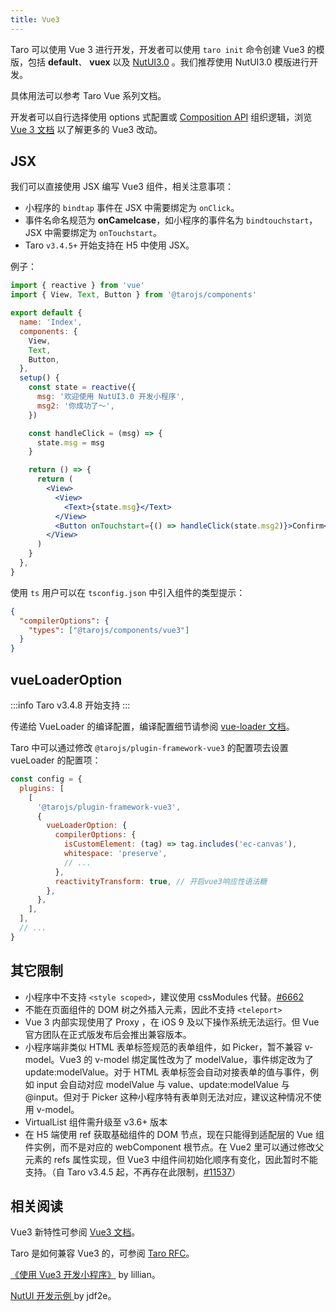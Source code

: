 ```yaml
---
title: Vue3
---
```


Taro 可以使用 Vue 3 进行开发，开发者可以使用 `taro init` 命令创建 Vue3 的模版，包括 **default**、 **vuex** 以及 [NutUI3.0](https://nutui.jd.com/#/button) 。我们推荐使用 NutUI3.0 模版进行开发。

具体用法可以参考 Taro Vue 系列文档。

开发者可以自行选择使用 options 式配置或 [Composition API](https://v3.vuejs.org/guide/composition-api-introduction.html) 组织逻辑，浏览 [Vue 3 文档](https://v3.vuejs.org/) 以了解更多的 Vue3 改动。

## JSX

我们可以直接使用 JSX 编写 Vue3 组件，相关注意事项：

- 小程序的 `bindtap` 事件在 JSX 中需要绑定为 `onClick`。
- 事件名命名规范为 **onCamelcase**，如小程序的事件名为 `bindtouchstart`，JSX 中需要绑定为 `onTouchstart`。
- Taro `v3.4.5+` 开始支持在 H5 中使用 JSX。

例子：

```jsx
import { reactive } from 'vue'
import { View, Text, Button } from '@tarojs/components'

export default {
  name: 'Index',
  components: {
    View,
    Text,
    Button,
  },
  setup() {
    const state = reactive({
      msg: '欢迎使用 NutUI3.0 开发小程序',
      msg2: '你成功了～',
    })

    const handleClick = (msg) => {
      state.msg = msg
    }

    return () => {
      return (
        <View>
          <View>
            <Text>{state.msg}</Text>
          </View>
          <Button onTouchstart={() => handleClick(state.msg2)}>Confirm</Button>
        </View>
      )
    }
  },
}
```

使用 `ts` 用户可以在 `tsconfig.json` 中引入组件的类型提示：

```json
{
  "compilerOptions": {
    "types": ["@tarojs/components/vue3"]
  }
}
```

## vueLoaderOption

:::info
Taro v3.4.8 开始支持
:::

传递给 VueLoader 的编译配置，编译配置细节请参阅 [vue-loader 文档](https://vue-loader.vuejs.org/options.html)。

Taro 中可以通过修改 `@tarojs/plugin-framework-vue3` 的配置项去设置 vueLoader 的配置项：

```js title="config/index.js"
const config = {
  plugins: [
    [
      '@tarojs/plugin-framework-vue3',
      {
        vueLoaderOption: {
          compilerOptions: {
            isCustomElement: (tag) => tag.includes('ec-canvas'),
            whitespace: 'preserve',
            // ...
          },
          reactivityTransform: true, // 开启vue3响应性语法糖
        },
      },
    ],
  ],
  // ...
}
```

## 其它限制

- 小程序中不支持 `<style scoped>`，建议使用 cssModules 代替。[#6662](https://github.com/NervJS/taro/issues/6662)
- 不能在页面组件的 DOM 树之外插入元素，因此不支持 `<teleport>`
- Vue 3 内部实现使用了 Proxy ，在 iOS 9 及以下操作系统无法运行。但 Vue 官方团队在正式版发布后会推出兼容版本。
- 小程序端非类似 HTML 表单标签规范的表单组件，如 Picker，暂不兼容 v-model。Vue3 的 v-model 绑定属性改为了 modelValue，事件绑定改为了 update:modelValue。对于 HTML 表单标签会自动对接表单的值与事件，例如 input 会自动对应 modelValue 与 value、update:modelValue 与 @input。但对于 Picker 这种小程序特有表单则无法对应，建议这种情况不使用 v-model。
- VirtualList 组件需升级至 v3.6+ 版本
- 在 H5 端使用 ref 获取基础组件的 DOM 节点，现在只能得到适配层的 Vue 组件实例，而不是对应的 webComponent 根节点。在 Vue2 里可以通过修改父元素的 refs 属性实现，但 Vue3 中组件间初始化顺序有变化，因此暂时不能支持。（自 Taro v3.4.5 起，不再存在此限制，[#11537](https://github.com/NervJS/taro/pull/11537)）

## 相关阅读

Vue3 新特性可参阅 [Vue3 文档](https://v3.vuejs.org/guide/migration/introduction.html#notable-new-features)。

Taro 是如何兼容 Vue3 的，可参阅 [Taro RFC](https://github.com/NervJS/taro-rfcs/blob/master/rfcs/0001-vue-3-support.md)。

[《使用 Vue3 开发小程序》](https://taro-club.jd.com/topic/2267/%E4%BD%BF%E7%94%A8-vue3-%E5%BC%80%E5%8F%91%E5%B0%8F%E7%A8%8B%E5%BA%8F) by lillian。

[ NutUI 开发示例 ](https://github.com/jdf2e/nutui-demo/tree/master/taro) by jdf2e。
